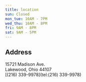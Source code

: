 ```yaml
---
title: location
sun: Closed
mon_tue: 10AM - 7PM
wed_thu: 10AM - 8PM
fri: 9AM - 8PM
sat: 9AM - 5PM
---
```


## Address

15721 Madison Ave.  
Lakewood, Ohio 44107  
[(216) 339-9978](tel:(216) 339-9978)


